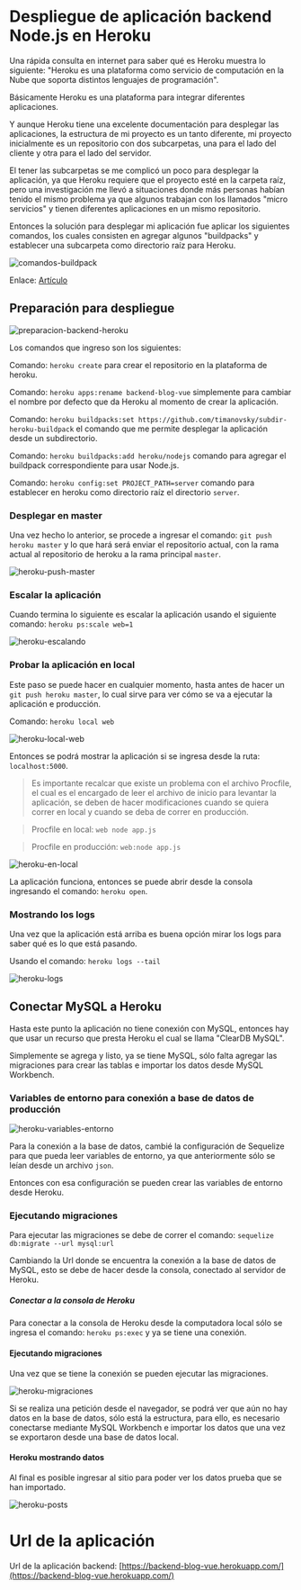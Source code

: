 # Despliegue de aplicación backend Node.js en Heroku

Una rápida consulta en internet para saber qué es Heroku muestra lo siguiente: "Heroku es una plataforma como servicio de computación en la Nube que soporta distintos lenguajes de programación".

Básicamente Heroku es una plataforma para integrar diferentes aplicaciones.

Y aunque Heroku tiene una excelente documentación para desplegar las aplicaciones, la estructura de mi proyecto es un tanto diferente, mi proyecto inicialmente es un repositorio con dos subcarpetas, una para el lado del cliente y otra para el lado del servidor.

El tener las subcarpetas se me complicó un poco para desplegar la aplicación, ya que Heroku requiere que el proyecto esté en la carpeta raíz, pero una investigación me llevó a situaciones donde más personas habían tenido el mismo problema ya que algunos trabajan con los llamados "micro servicios" y tienen diferentes aplicaciones en un mismo repositorio.

Entonces la solución para desplegar mi aplicación fue aplicar los siguientes comandos, los cuales consisten en agregar algunos "buildpacks" y establecer una subcarpeta como directorio raíz para Heroku.

![comandos-buildpack](./img/comandos-buildpack.png)

Enlace: [Artículo](https://medium.com/@timanovsky/heroku-buildpack-to-support-deployment-from-subdirectory-e743c2c838dd)

## Preparación para despliegue

![preparacion-backend-heroku](./img/preparacion-backend-heroku.png)

Los comandos que ingreso son los siguientes: 

Comando: `heroku create` para crear el repositorio en la plataforma de heroku.

Comando: `heroku apps:rename backend-blog-vue` simplemente para cambiar el nombre por defecto que da Heroku al momento de crear la aplicación.

Comando: `heroku buildpacks:set https://github.com/timanovsky/subdir-heroku-buildpack` el comando que me permite desplegar la aplicación desde un subdirectorio.

Comando: `heroku buildpacks:add heroku/nodejs` comando para agregar el buildpack correspondiente para usar Node.js.

Comando: `heroku config:set PROJECT_PATH=server` comando para establecer en heroku como directorio raíz el directorio `server`.

### Desplegar en master

Una vez hecho lo anterior, se procede a ingresar el comando: `git push heroku master` y lo que hará será enviar el repositorio actual, con la rama actual al repositorio de heroku a la rama principal `master`.

![heroku-push-master](./img/heroku-instalando-dependencias.png)

### Escalar la aplicación

Cuando termina lo siguiente es escalar la aplicación usando el siguiente comando: `heroku ps:scale web=1`

![heroku-escalando](./img/heroku-escalando-1.png)

### Probar la aplicación en local

Este paso se puede hacer en cualquier momento, hasta antes de hacer un `git push heroku master`, lo cual sirve para ver cómo se va a ejecutar la aplicación e producción.

Comando: `heroku local web`

![heroku-local-web](./img/heroku-local-web.png)

Entonces se podrá mostrar la aplicación si se ingresa desde la ruta: `localhost:5000`.

> Es importante recalcar que existe un problema con el archivo Procfile, el cual es el encargado de leer el archivo de inicio para levantar la aplicación, se deben de hacer modificaciones cuando se quiera correr en local y cuando se deba de correr en producción.

> Procfile en local: `web node app.js`

> Procfile en producción: `web:node app.js`

![heroku-en-local](./img/heroku-en-local.png)

La aplicación funciona, entonces se puede abrir desde la consola ingresando el comando: `heroku open`.

### Mostrando los logs

Una vez que la aplicación está arriba es buena opción mirar los logs para saber qué es lo que está pasando.

Usando el comando: `heroku logs --tail`

![heroku-logs](./img/heroku-logs.png)

## Conectar MySQL a Heroku

Hasta este punto la aplicación no tiene conexión con MySQL, entonces hay que usar un recurso que presta Heroku el cual se llama "ClearDB MySQL".

Simplemente se agrega y listo, ya se tiene MySQL, sólo falta agregar las migraciones para crear las tablas e importar los datos desde MySQL Workbench.

### Variables de entorno para conexión a base de datos de producción

![heroku-variables-entorno](./img/heroku-variables-entorno.png)

Para la conexión a la base de datos, cambié la configuración de Sequelize para que pueda leer variables de entorno, ya que anteriormente sólo se leían desde un archivo `json`.

Entonces con esa configuración se pueden crear las variables de entorno desde Heroku.

### Ejecutando migraciones

Para ejecutar las migraciones se debe de correr el comando: `sequelize db:migrate --url mysql:url`

Cambiando la Url donde se encuentra la conexión a la base de datos de MySQL, esto se debe de hacer desde la consola, conectado al servidor de Heroku.

##### Conectar a la consola de Heroku

Para conectar a la consola de Heroku desde la computadora local sólo se ingresa el comando: `heroku ps:exec` y ya se tiene una conexión.

#### Ejecutando migraciones

Una vez que se tiene la conexión se pueden ejecutar las migraciones.

![heroku-migraciones](./img/heroku-migraciones.png)

Si se realiza una petición desde el navegador, se podrá ver que aún no hay datos en la base de datos, sólo está la estructura, para ello, es necesario conectarse mediante MySQL Workbench e importar los datos que una vez se exportaron desde una base de datos local.

#### Heroku mostrando datos

Al final es posible ingresar al sitio para poder ver los datos prueba que se han importado.

![heroku-posts](./img/heroku-posts.png)

# Url de la aplicación

Url de la aplicación backend: [https://backend-blog-vue.herokuapp.com/](https://backend-blog-vue.herokuapp.com/)


